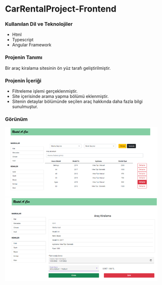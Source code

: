 # CarRentalProject-Frontend

### Kullanılan Dil ve Teknolojiler
+ Html
+ Typescript
+ Angular Framework

### Projenin Tanımı 
Bir araç kiralama sitesinin ön yüz tarafı geliştirilmiştir.

### Projenin İçeriği
+ Filtreleme işlemi gerçeklenmiştir.
+ Site içerisinde arama yapma bölümü eklenmiştir.
+ Sitenin detaylar bölümünde seçilen araç hakkında daha fazla bilgi sunulmuştur.

### Görünüm
![](https://github.com/senanuryesilyurt/CarRentalProject-Fronted/blob/main/photos/RentACar.png)
![](https://github.com/senanuryesilyurt/CarRentalProject-Fronted/blob/main/photos/RentACar_2.png)
